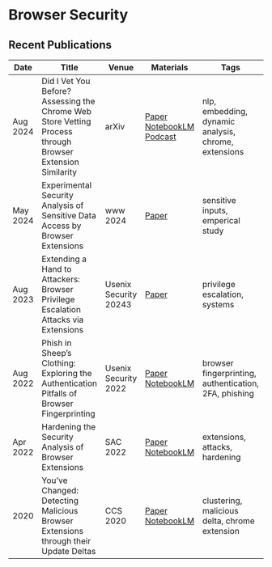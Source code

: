 # Browser Security

## Recent Publications
| Date | Title | Venue | Materials | Tags | Code | Summary |
| --- | --- | --- | --- | --- | --- | --- |
| Aug 2024 | Did I Vet You Before? Assessing the Chrome Web Store Vetting Process through Browser Extension Similarity | arXiv | [Paper](https://arxiv.org/pdf/2406.00374) [NotebookLM](https://notebooklm.google.com/notebook/d2e279e2-b78e-406c-97d6-1c4dbe058a62?authuser=1) [Podcast](https://notebooklm.google.com/notebook/d2e279e2-b78e-406c-97d6-1c4dbe058a62/audio)| nlp, embedding, dynamic analysis, chrome, extensions | | |
| May 2024 | Experimental Security Analysis of Sensitive Data Access by Browser Extensions | www 2024 | [Paper](https://dl.acm.org/doi/pdf/10.1145/3589334.3645683) | sensitive inputs, emperical study | | |
| Aug 2023 | Extending a Hand to Attackers: Browser Privilege Escalation Attacks via Extensions | Usenix Security 20243| [Paper](https://www.usenix.org/system/files/usenixsecurity23-kim-young-min.pdf) | privilege escalation, systems | | |
| Aug 2022 | Phish in Sheep’s Clothing: Exploring the Authentication Pitfalls of Browser Fingerprinting | Usenix Security 2022 | [Paper](https://www.usenix.org/system/files/sec22-lin-xu.pdf) [NotebookLM](https://notebooklm.google.com/notebook/25ebd680-eae2-489b-a0ed-810ed7d006c2?authuser=1)| browser fingerprinting, authentication, 2FA, phishing | | |
| Apr 2022 | Hardening the Security Analysis of Browser Extensions | SAC 2022 | [Paper](https://dl.acm.org/doi/pdf/10.1145/3477314.3507098) [NotebookLM](https://notebooklm.google.com/notebook/a463e1e1-8c20-46f2-8449-e5457c8d9ea9)| extensions, attacks, hardening | | |
| 2020 | You’ve Changed: Detecting Malicious Browser Extensions through their Update Deltas | CCS 2020 | [Paper](https://www.kapravelos.com/publications/extensiondeltas-CCS20.pdf) [NotebookLM](https://notebooklm.google.com/notebook/ddd2a0e4-f603-44ec-a257-b06ae1a919e9)| clustering, malicious delta, chrome extension | | |
